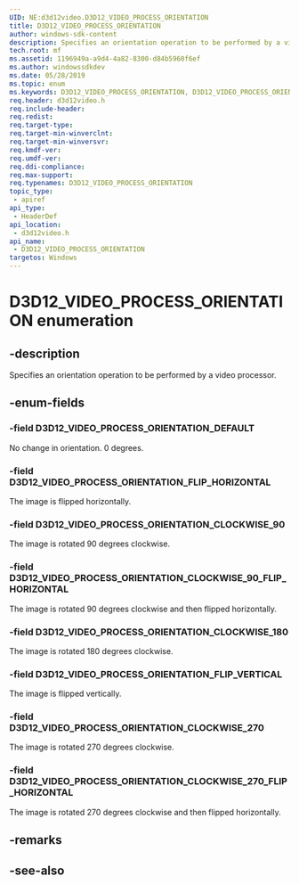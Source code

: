 ```yaml
---
UID: NE:d3d12video.D3D12_VIDEO_PROCESS_ORIENTATION
title: D3D12_VIDEO_PROCESS_ORIENTATION
author: windows-sdk-content
description: Specifies an orientation operation to be performed by a video processor.
tech.root: mf
ms.assetid: 1196949a-a9d4-4a82-8300-d84b5960f6ef
ms.author: windowssdkdev
ms.date: 05/28/2019 
ms.topic: enum
ms.keywords: D3D12_VIDEO_PROCESS_ORIENTATION, D3D12_VIDEO_PROCESS_ORIENTATION, 
req.header: d3d12video.h
req.include-header:
req.redist:
req.target-type:
req.target-min-winverclnt:
req.target-min-winversvr:
req.kmdf-ver:
req.umdf-ver:
req.ddi-compliance:
req.max-support:
req.typenames: D3D12_VIDEO_PROCESS_ORIENTATION
topic_type: 
 - apiref
api_type: 
 - HeaderDef
api_location: 
 - d3d12video.h
api_name: 
 - D3D12_VIDEO_PROCESS_ORIENTATION
targetos: Windows
---
```


# D3D12_VIDEO_PROCESS_ORIENTATION enumeration

## -description

Specifies an orientation operation to be performed by a video processor.

## -enum-fields

### -field D3D12_VIDEO_PROCESS_ORIENTATION_DEFAULT 

No change in orientation. 0 degrees.

### -field D3D12_VIDEO_PROCESS_ORIENTATION_FLIP_HORIZONTAL 

The image is flipped horizontally.

### -field D3D12_VIDEO_PROCESS_ORIENTATION_CLOCKWISE_90 

The image is rotated 90 degrees clockwise.

### -field D3D12_VIDEO_PROCESS_ORIENTATION_CLOCKWISE_90_FLIP_HORIZONTAL 

The image is rotated 90 degrees clockwise and then flipped horizontally.

### -field D3D12_VIDEO_PROCESS_ORIENTATION_CLOCKWISE_180 

The image is rotated 180 degrees clockwise.

### -field D3D12_VIDEO_PROCESS_ORIENTATION_FLIP_VERTICAL 

The image is flipped vertically.

### -field D3D12_VIDEO_PROCESS_ORIENTATION_CLOCKWISE_270 

The image is rotated 270 degrees clockwise.

### -field D3D12_VIDEO_PROCESS_ORIENTATION_CLOCKWISE_270_FLIP_HORIZONTAL 

The image is rotated 270 degrees clockwise and then flipped horizontally.


## -remarks

## -see-also
